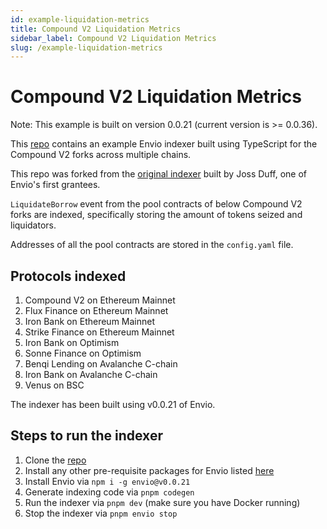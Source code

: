 ```yaml
---
id: example-liquidation-metrics
title: Compound V2 Liquidation Metrics
sidebar_label: Compound V2 Liquidation Metrics
slug: /example-liquidation-metrics
---
```


# Compound V2 Liquidation Metrics

Note: This example is built on version 0.0.21 (current version is >= 0.0.36).

This [repo](https://github.com/enviodev/liquidation-metrics) contains an example Envio indexer built using TypeScript for the Compound V2 forks across multiple chains.

This repo was forked from the [original indexer](https://github.com/JossDuff/liquidation-metrics/) built by Joss Duff, one of Envio's first grantees.

`LiquidateBorrow` event from the pool contracts of below Compound V2 forks are indexed, specifically storing the amount of tokens seized and liquidators.

Addresses of all the pool contracts are stored in the `config.yaml` file.

## Protocols indexed

1. Compound V2 on Ethereum Mainnet
2. Flux Finance on Ethereum Mainnet
3. Iron Bank on Ethereum Mainnet
4. Strike Finance on Ethereum Mainnet
5. Iron Bank on Optimism
6. Sonne Finance on Optimism
7. Benqi Lending on Avalanche C-chain
8. Iron Bank on Avalanche C-chain
9. Venus on BSC

The indexer has been built using v0.0.21 of Envio.

## Steps to run the indexer

1. Clone the [repo](https://github.com/enviodev/liquidation-metrics)
2. Install any other pre-requisite packages for Envio listed [here](https://docs.envio.dev/docs/installation#prerequisites)
3. Install Envio via `npm i -g envio@v0.0.21`
4. Generate indexing code via `pnpm codegen`
5. Run the indexer via `pnpm dev` (make sure you have Docker running)
6. Stop the indexer via `pnpm envio stop`
